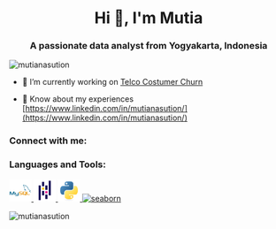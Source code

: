 <h1 align="center">Hi 👋, I'm Mutia</h1>
<h3 align="center">A passionate data analyst from Yogyakarta, Indonesia</h3>

<p align="left"> <img src="https://komarev.com/ghpvc/?username=mutianasution&label=Profile%20views&color=0e75b6&style=flat" alt="mutianasution" /> </p>

- 🔭 I’m currently working on [Telco Costumer Churn](https://drive.google.com/file/d/1t7Hwu-EmN-QXYk-zE56L1uD2sAatJ4Rw/view?usp=share_link)

- 📄 Know about my experiences [https://www.linkedin.com/in/mutianasution/](https://www.linkedin.com/in/mutianasution/)

<h3 align="left">Connect with me:</h3>
<p align="left">
</p>

<h3 align="left">Languages and Tools:</h3>
<p align="left"> <a href="https://www.mysql.com/" target="_blank" rel="noreferrer"> <img src="https://raw.githubusercontent.com/devicons/devicon/master/icons/mysql/mysql-original-wordmark.svg" alt="mysql" width="40" height="40"/> </a> <a href="https://pandas.pydata.org/" target="_blank" rel="noreferrer"> <img src="https://raw.githubusercontent.com/devicons/devicon/2ae2a900d2f041da66e950e4d48052658d850630/icons/pandas/pandas-original.svg" alt="pandas" width="40" height="40"/> </a> <a href="https://www.python.org" target="_blank" rel="noreferrer"> <img src="https://raw.githubusercontent.com/devicons/devicon/master/icons/python/python-original.svg" alt="python" width="40" height="40"/> </a> <a href="https://seaborn.pydata.org/" target="_blank" rel="noreferrer"> <img src="https://seaborn.pydata.org/_images/logo-mark-lightbg.svg" alt="seaborn" width="40" height="40"/> </a> </p>

<p><img align="center" src="https://github-readme-stats.vercel.app/api/top-langs?username=mutianasution&show_icons=true&locale=en&layout=compact" alt="mutianasution" /></p>
